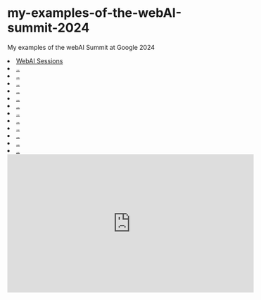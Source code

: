# my-examples-of-the-webAI-summit-2024
My examples of the webAI Summit at Google 2024


<li><a href="[.](https://rsvp.withgoogle.com/events/web-ai-summit-2024/sessions)">WebAI Sessions</a>
<li><a href=".">..</a>
<li><a href=".">..</a>
<li><a href=".">..</a>
<li><a href=".">..</a>
<li><a href=".">..</a>
<li><a href=".">..</a>
<li><a href=".">..</a>
<li><a href=".">..</a>
<li><a href=".">..</a>
<li><a href=".">..</a>
<li><a href=".">..</a>
<li><a href=".">..</a>





<iframe width="560" height="315" src="https://www.youtube.com/embed/IUDJ_ul8pto?si=Ehh1_C4DeLHedXSW" title="YouTube video player" frameborder="0" allow="accelerometer; autoplay; clipboard-write; encrypted-media; gyroscope; picture-in-picture; web-share" referrerpolicy="strict-origin-when-cross-origin" allowfullscreen></iframe>

